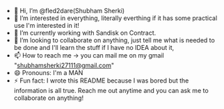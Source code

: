 - 👋 Hi, I’m @fled2dare(Shubham Sherki)  
- 👀 I’m interested in everything, literally everthing if it has some practical use I'm interested in it!
- 🌱 I’m currently working with Sandisk on Contract.
- 💞️ I’m looking to collaborate on anything, just tell me what is needed to be done and I'll learn the stuff if I have no IDEA about it, 
- 📫 How to reach me -> you can mail me on my gmail "shubhamsherki27111@gmail.com"
- 😄 Pronouns: I'm a MAN
- ⚡ Fun fact: I wrote this README because I was bored but the information is all true. Reach me out anytime and you can ask me to collaborate on anything!

<!---
fled2dare/fled2dare is a ✨ special ✨ repository because its `README.md` (this file) appears on your GitHub profile.
You can click the Preview link to take a look at your changes.
--->
